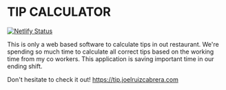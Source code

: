 # TIP CALCULATOR
[![Netlify Status](https://api.netlify.com/api/v1/badges/23a989ff-ccf8-4fd6-b79a-d4bd7cd54812/deploy-status)](https://app.netlify.com/sites/stupendous-stroopwafel-ca4d5a/deploys)

This is only a web based software to calculate tips in out restaurant. We're spending so much time to calculate all correct tips based on the working time from my co workers. This application is saving important time in our ending shift. 

Don't hesitate to check it out! https://tip.joelruizcabrera.com